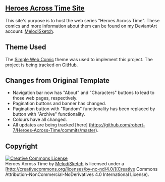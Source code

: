 ## [Heroes Across Time Site](http://heroesacrosstime.tumblr.com/)
This site's purpose is to host the web series "Heroes Across Time". These comics and more information about them can be found on my DeviantArt account: [MelodiSketch](http://melodisketch.deviantart.com/).

## Theme Used
The [Simple Web Comic](https://www.tumblr.com/theme/39018) theme was used to implement this project. The project is being tracked on [GitHub](https://github.com/geoneo1/SimpleWebcomicTheme).

## Changes from Original Template
* Navigation bar now has "About" and "Characters" buttons to lead to those web pages, respectively.
* Pagination buttons and banner has changed.
* Pagination button with "Random" functionality has been replaced by button with "Archive" functionality.
* Colours have all changed.
* All updates are being tracked [here] (https://github.com/robert-7/Heroes-Across-Time/commits/master).

## Copyright
<a rel="license" href="http://creativecommons.org/licenses/by-nc-nd/4.0/"><img alt="Creative Commons License" style="border-width:0" src="https://i.creativecommons.org/l/by-nc-nd/4.0/88x31.png" /></a><br/>
Heroes Across Time by [MelodiSketch](http://melodisketch.deviantart.com/) is licensed under a [http://creativecommons.org/licenses/by-nc-nd/4.0/](Creative Commons Attribution-NonCommercial-NoDerivatives 4.0 International License).
